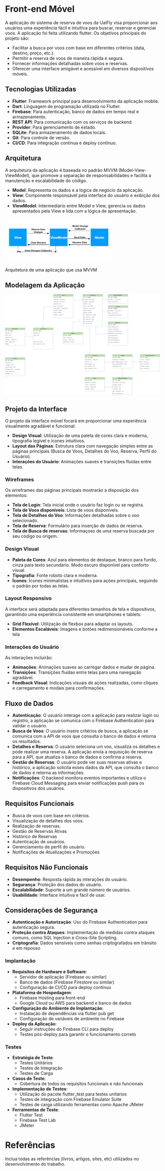# Front-end Móvel

A aplicação do sistema de reserva de voos da UaiFly visa proporcionar aos usuários uma experiência fácil e intuitiva para buscar, reservar e gerenciar voos. A aplicação foi feita utilizando flutter. Os objetivos principais do projeto são:

- Facilitar a busca por voos com base em diferentes critérios (data, destino, preço, etc.).
- Permitir a reserva de voos de maneira rápida e segura.
- Fornecer informações detalhadas sobre voos e reservas.
- Oferecer uma interface amigável e acessível em diversos dispositivos móveis.

## Tecnologias Utilizadas

- **Flutter**: Framework principal para desenvolvimento da aplicação mobile.
- **Dart**: Linguagem de programação utilizada no Flutter.
- **Firebase**: Para autenticação, banco de dados em tempo real e armazenamento.
- **REST API**: Para comunicação com os serviços de backend.
- **Provider**: Para gerenciamento de estado.
- **SQLite**: Para armazenamento de dados locais.
- **Git**: Para controle de versão.
- **CI/CD**: Para integração contínua e deploy contínuo.

## Arquitetura

A arquitetura da aplicação é baseada no padrão MVVM (Model-View-ViewModel), que promove a separação de responsabilidades e facilita a manutenção e escalabilidade do código.

- **Model**: Representa os dados e a lógica de negócio da aplicação.
- **View**: Componente responsável pela interface do usuário e exibição dos dados.
- **ViewModel**: Intermediário entre Model e View, gerencia os dados apresentados pela View e lida com a lógica de apresentação.

<img src ="img/arquitetura-mobile.png">

Arquitetura de uma aplicação que usa MVVM

## Modelagem da Aplicação

<img src="img/relacionamento-classes.png">


## Projeto da Interface

O projeto da interface móvel focará em proporcionar uma experiência visualmente agradável e funcional:

- **Design Visual**: Utilização de uma paleta de cores clara e moderna, tipografia legível e ícones intuitivos.
- **Layout das Páginas**: Estrutura clara com navegação simples entre as páginas principais (Busca de Voos, Detalhes do Voo, Reserva, Perfil do Usuário).
- **Interações do Usuário**: Animações suaves e transições fluidas entre telas.

### Wireframes

Os wireframes das páginas principais mostrarão a disposição dos elementos:

- **Tela de Login**: Tela inicial onde o usuário faz login ou se registra.
- **Tela de Voos disponíveis**: Lista de voos disponíveis.
- **Tela de Detalhes do Voo**: Informações detalhadas sobre o voo selecionado.
- **Tela de Reserva**: Formulário para inserção de dados de reserva.
- **Tela de Busca de reservas**: Informaçoes de uma reserva buscada por seu código ou origem.


### Design Visual

- **Paleta de Cores**: Azul para elementos de destaque, branco para fundo, cinza para texto secundário. Modo escuro disponível para conforto visual.
- **Tipografia**: Fonte roboto clara e moderna.
- **Ícones**: Ícones minimalistas e intuitivos para ações principais, seguindo o padrão por todas as telas.

### Layout Responsivo

A interface será adaptada para diferentes tamanhos de tela e dispositivos, garantindo uma experiência consistente em smartphones e tablets:

- **Grid Flexível**: Utilização de flexbox para adaptar os layouts.
- **Elementos Escaláveis**: Imagens e botões redimensionáveis conforme a tela

### Interações do Usuário

As interações incluirão:

- **Animações**: Animações suaves ao carregar dados e mudar de página.
- **Transições**: Transições fluidas entre telas para uma navegação agradável.
- **Feedback Visual**: Indicações visuais de ações realizadas, como cliques e carregamento e modais para confirmações.

## Fluxo de Dados

- **Autenticação**: O usuário interage com a aplicação para realizar login ou registro, a aplicação se comunica com o Firebase Authentication para validar o usuário.
- **Busca de Voos**: O usuário insere critérios de busca, a aplicação se comunica com a API de voos que consulta o banco de dados e retorna os resultados.
- **Detalhes e Reserva**: O usuário seleciona um voo, visualiza os detalhes e pode realizar uma reserva. A aplicação envia a requisição de reserva para a API, que atualiza o banco de dados e confirma a reserva.
- **Gestão de Reservas**: O usuário pode ver suas reservas ativas e histórico, a aplicação solicita esses dados da API, que consulta o banco de dados e retorna as informações.
- **Notificações**: O backend monitora eventos importantes e utiliza o Firebase Cloud Messaging para enviar notificações push para os dispositivos dos usuários.

## Requisitos Funcionais

- Busca de voos com base em critérios.
- Visualização de detalhes dos voos.
- Realização de reservas.
- Gestão de Reservas Ativas 
- Histórico de Reservas 
- Autenticação de usuários.
- Gerenciamento de perfil do usuário.
- Notificações de Atualizações e Promoções 

## Requisitos Não Funcionais

- **Desempenho**: Resposta rápida às interações do usuário.
- **Segurança**: Proteção dos dados do usuário.
- **Escalabilidade**: Suporte a um grande número de usuários.
- **Usabilidade**: Interface intuitiva e fácil de usar.

## Considerações de Segurança

- **Autenticação e Autorização**: Uso do Firebase Authentication para autenticação segura.
- **Proteção contra Ataques**: Implementação de medidas contra ataques comuns, como SQL Injection e Cross-Site Scripting.
- **Criptografia**: Dados sensíveis como senhas criptografados em trânsito e em repouso

### **Implantação**

- **Requisitos de Hardware e Software**:
  - Servidor de aplicação (Firebase ou similar)
  - Banco de dados (Firebase Firestore ou similar)
  - Configuração de CI/CD para deploy contínuo
- **Plataforma de Hospedagem**:
  - Firebase Hosting para front-end
  - Google Cloud ou AWS para backend e banco de dados
- **Configuração do Ambiente de Implantação**:
  - Instalação de dependências via flutter pub get
  - Configuração de variáveis de ambiente no Firebase
- **Deploy da Aplicação**:
  - Seguir instruções do Firebase CLI para deploy
  - Testes pós-deploy para garantir o funcionamento correto

### **Testes**

- **Estratégia de Teste**:
  - Testes Unitários
  - Testes de Integração
  - Testes de Carga
- **Casos de Teste**:
  - Cobertura de todos os requisitos funcionais e não funcionais
- **Implementação de Testes**:
  - Utilização do pacote flutter_test para testes unitários
  - Testes de integração com Firebase Emulator Suite
  - Testes de carga utilizando ferramentas como Apache JMeter
- **Ferramentas de Teste**:
  - Flutter Test
  - Firebase Test Lab
  - JMeter

# Referências

Inclua todas as referências (livros, artigos, sites, etc) utilizados no desenvolvimento do trabalho.